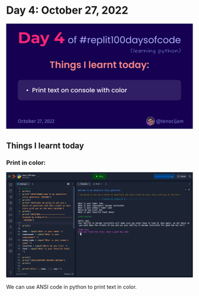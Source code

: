# Day 4: October 27, 2022
![Day 4](Day4.jpg)

## Things I learnt today

### Print in color:
![Day 4 program](Day4_Program.png)

We can use ANSI code in python to print text in color.
